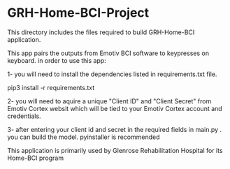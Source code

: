 # GRH-Home-BCI-Project


This directory includes the files required to build GRH-Home-BCI application. 

This app pairs the outputs from Emotiv BCI software to keypresses on keyboard. in order to use this app:

1- you will need to install the dependencies listed in requirements.txt file.

pip3 install -r requirements.txt


2- you will need to aquire a unique "Client ID" and "Client Secret" from Emotiv Cortex websit which will be tied to your Emotiv Cortex account and credentials. 

3- after entering your client id and secret in the required fields in main.py . you can build the model. pyinstaller is recommended

This application is primarily used by Glenrose Rehabilitation Hospital for its Home-BCI program 
